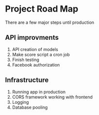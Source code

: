 # Project Road Map

There are a few major steps until production

## API improvments

1. API creation of models
2. Make score script a cron job
3. Finish testing
4. Facebook authorization

## Infrastructure

1. Running app in production
2. CORS framework working with frontend
3. Logging
4. Database pooling
